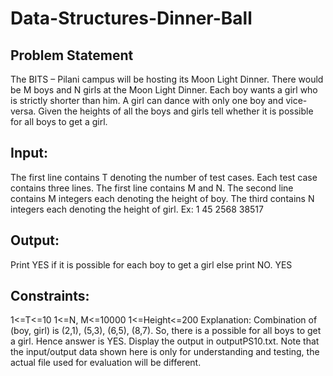 # Data-Structures-Dinner-Ball

## Problem Statement
The BITS – Pilani campus will be hosting its Moon Light Dinner. There would be M boys and N girls at the Moon Light Dinner. Each boy wants a girl who is strictly shorter than him. A girl can dance with only one boy and vice-versa. Given the heights of all the boys and girls tell whether it is possible for all boys to get a girl.

## Input:
The first line contains T denoting the number of test cases.
Each test case contains three lines.
The first line contains M and N.
The second line contains M integers each denoting the height of boy. The third contains N integers each denoting the height of girl.
Ex:
1
45 
2568 
38517

## Output:
Print YES if it is possible for each boy to get a girl else print NO.
YES

## Constraints:
1<=T<=10
1<=N, M<=10000 1<=Height<=200
Explanation:
Combination of (boy, girl) is (2,1), (5,3), (6,5), (8,7). So, there is a possible for all boys to get a girl.
Hence answer is YES.
Display the output in outputPS10.txt.
Note that the input/output data shown here is only for understanding and testing, the actual file used for evaluation will be different.
